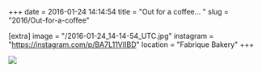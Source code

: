 +++
date = 2016-01-24 14:14:54
title = "Out for a coffee… "
slug = "2016/Out-for-a-coffee"

[extra]
image = "/2016-01-24_14-14-54_UTC.jpg"
instagram = "https://instagram.com/p/BA7L11VIIBD"
location = "Fabrique Bakery"
+++

<img src="/2016-01-24_14-14-54_UTC.jpg" />
